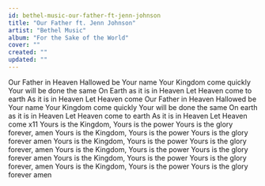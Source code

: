 ```yaml
---
id: bethel-music-our-father-ft-jenn-johnson
title: "Our Father ft. Jenn Johnson"
artist: "Bethel Music"
album: "For the Sake of the World"
cover: ""
created: ""
updated: ""
---
```


Our Father in Heaven
Hallowed be Your name
Your Kingdom come quickly
Your will be done the same
On Earth as it is in Heaven
Let Heaven come to earth
As it is in Heaven
Let Heaven come
Our Father in Heaven
Hallowed be Your name
Your Kingdom come quickly
Your will be done the same
On earth as it is in Heaven
Let Heaven come to earth
As it is in Heaven
Let Heaven come x11
Yours is the Kingdom, Yours is the power
Yours is the glory forever, amen
Yours is the Kingdom, Yours is the power
Yours is the glory forever amen
Yours is the Kingdom, Yours is the power
Yours is the glory forever, amen
Yours is the Kingdom, Yours is the power
Yours is the glory forever amen
Yours is the Kingdom, Yours is the power
Yours is the glory forever, amen
Yours is the Kingdom, Yours is the power
Yours is the glory forever amen